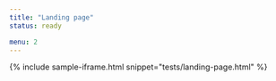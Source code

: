```yaml
---
title: "Landing page"
status: ready

menu: 2
---
```


{% include sample-iframe.html snippet="tests/landing-page.html" %}
